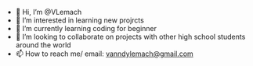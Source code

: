 - 👋 Hi, I’m @VLemach
- 👀 I’m interested in learning new projrcts
- 🌱 I’m currently learning coding for beginner 
- 💞️ I’m looking to collaborate on projects with other high school students around the world
- 📫 How to reach me/ email: vanndylemach@gmail.com 

<!---
VLemach/VLemach is a ✨ special ✨ repository because its `README.md` (this file) appears on your GitHub profile.
You can click the Preview link to take a look at your changes.
--->
